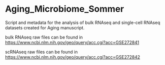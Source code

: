 # Aging_Microbiome_Sommer
Script and metadata for the analysis of bulk RNAseq and single-cell RNAseq datasets created for Aging manuscript.

bulk RNAseq raw files can be found in https://www.ncbi.nlm.nih.gov/geo/query/acc.cgi?acc=GSE272841

scRNAseq raw files can be found in https://www.ncbi.nlm.nih.gov/geo/query/acc.cgi?acc=GSE272842
